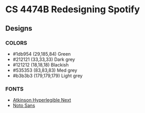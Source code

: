 # CS 4474B Redesigning Spotify

## Designs
### COLORS
- #1db954	(29,185,84) Green
- #212121	(33,33,33)  Dark grey
- #121212	(18,18,18) Blackish
- #535353	(83,83,83)  Med grey
- #b3b3b3	(179,179,179) Light grey

### FONTS
- [Atkinson Hyperlegible Next](https://fonts.google.com/specimen/Atkinson+Hyperlegible+Next)
- [Noto Sans](https://fonts.google.com/noto/specimen/Noto+Sans)
